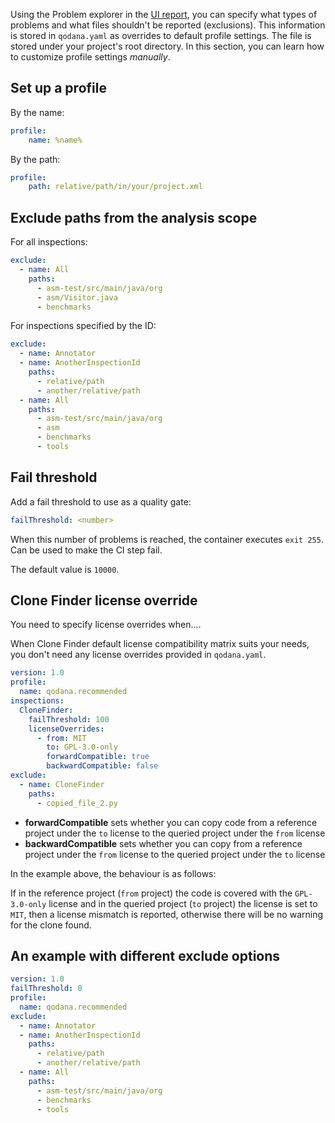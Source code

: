 [//]: # (title: Qodana.yaml)

Using the Problem explorer in the [UI report](ui-overview.md), you can specify what types of problems and what files shouldn't be reported (exclusions). This information is stored in `qodana.yaml` as overrides to default profile settings. The file is stored under your project's root directory. In this section, you can learn how to customize profile settings _manually_.

[//]: # "Note that configuration through `qodana.yaml` is only supported by the Qodana product. It is not supported by any other JetBrains products like IDEA or PhpStorm."

## Set up a profile
[//]: # "How do I set a profile on my own? What values are possible? How do I use the .xml?"

By the name:

```yaml
profile:
    name: %name%
```

By the path:

```yaml
profile:
    path: relative/path/in/your/project.xml
```

## Exclude paths from the analysis scope

For all inspections:

```yaml
exclude:
  - name: All
    paths:
      - asm-test/src/main/java/org
      - asm/Visitor.java
      - benchmarks
```

For inspections specified by the ID:

[//]: # "how do i get the an inspection ID? Does this example also show how to exclude an inspection for all paths (Annotator)?"

```yaml
exclude:
  - name: Annotator
  - name: AnotherInspectionId
    paths:
      - relative/path
      - another/relative/path
  - name: All
    paths:
      - asm-test/src/main/java/org
      - asm
      - benchmarks
      - tools
```

## Fail threshold

Add a fail threshold to use as a quality gate:

```yaml
failThreshold: <number>
```

[//]: # "Explain exit 255"

When this number of problems is reached, the container executes `exit 255`. Can be used to make the CI step fail.

The default value is `10000`.

## Clone Finder license override 

You need to specify license overrides when....

[//]: # "Clarify!"

When Clone Finder default license compatibility matrix suits your needs, you don't need any license overrides provided in `qodana.yaml`.

```yaml
version: 1.0
profile:
  name: qodana.recommended
inspections:
  CloneFinder:
    failThreshold: 100
    licenseOverrides:
      - from: MIT
        to: GPL-3.0-only
        forwardCompatible: true
        backwardCompatible: false
exclude:
  - name: CloneFinder
    paths:
      - copied_file_2.py
```
[//]: # "Clarify!"

* **forwardCompatible** sets whether you can copy code from a reference project under the `to` license to the queried project under the `from` license
* **backwardCompatible**  sets whether you can copy from a reference project under the `from` license to the queried project under the `to` license
  
In the example above, the behaviour is as follows:

If in the reference project (`from` project) the code is covered with the `GPL-3.0-only` license and in the queried project (`to` project) the license is set to `MIT`, then a license mismatch is reported, otherwise there will be no warning for the clone found.

 

## An example with different exclude options

[//]: # "It is almost the same as in 'For inspections specified by the ID:'"

```yaml
version: 1.0
failThreshold: 0
profile:
  name: qodana.recommended
exclude:
  - name: Annotator
  - name: AnotherInspectionId
    paths:
      - relative/path
      - another/relative/path
  - name: All
    paths:
      - asm-test/src/main/java/org
      - benchmarks
      - tools
```


